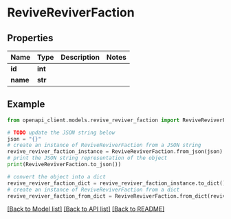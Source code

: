 # ReviveReviverFaction


## Properties

Name | Type | Description | Notes
------------ | ------------- | ------------- | -------------
**id** | **int** |  | 
**name** | **str** |  | 

## Example

```python
from openapi_client.models.revive_reviver_faction import ReviveReviverFaction

# TODO update the JSON string below
json = "{}"
# create an instance of ReviveReviverFaction from a JSON string
revive_reviver_faction_instance = ReviveReviverFaction.from_json(json)
# print the JSON string representation of the object
print(ReviveReviverFaction.to_json())

# convert the object into a dict
revive_reviver_faction_dict = revive_reviver_faction_instance.to_dict()
# create an instance of ReviveReviverFaction from a dict
revive_reviver_faction_from_dict = ReviveReviverFaction.from_dict(revive_reviver_faction_dict)
```
[[Back to Model list]](../README.md#documentation-for-models) [[Back to API list]](../README.md#documentation-for-api-endpoints) [[Back to README]](../README.md)


